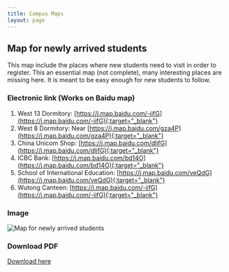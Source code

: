 ```yaml
---
title: Campus Maps
layout: page
---
```

## Map for newly arrived students
This map include the places where new students need to visit in order to register. This an essential map (not complete), many interesting places are missing here. It is meant to be easy enough for new students to follow. 

### Electronic link (Works on Baidu map)
1. West 13 Dormitory: [https://j.map.baidu.com/-iifG](https://j.map.baidu.com/-iifG){:target="_blank"}
2. West 8 Dormitory: Near [https://j.map.baidu.com/gza4P](https://j.map.baidu.com/gza4P){:target="_blank"}
3. China Unicom Shop: [https://j.map.baidu.com/dlifG](https://j.map.baidu.com/dlifG){:target="_blank"}
4. ICBC Bank: [https://j.map.baidu.com/bd14O](https://j.map.baidu.com/bd14O){:target="_blank"}
5. School of International Education:  [https://j.map.baidu.com/veQdG](https://j.map.baidu.com/veQdG){:target="_blank"}
6. Wutong Canteen: [https://j.map.baidu.com/-iifG](https://j.map.baidu.com/-iifG){:target="_blank"}

### Image
![Map for newly arrived students](/assets/img/maps/xjtu-maps.jpg)

### Download PDF
[Download here](/assets/img/maps/xjtu-maps.pdf)

